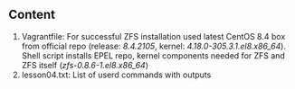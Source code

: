 ## Content

  1. Vagrantfile: For successful ZFS installation used latest CentOS 8.4 box from official repo (release: *8.4.2105*, kernel: *4.18.0-305.3.1.el8.x86_64*). Shell script installs EPEL repo, kernel components needed for ZFS and ZFS itself (*zfs-0.8.6-1.el8.x86_64*)
  2. lesson04.txt: List of userd commands with outputs
